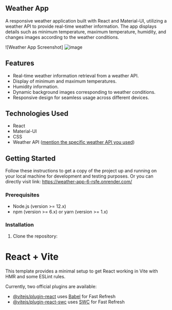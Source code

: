 ## Weather App

A responsive weather application built with React and Material-UI, utilizing a weather API to provide real-time weather information. The app displays details such as minimum temperature, maximum temperature, humidity, and changes images according to the weather conditions.

![Weather App Screenshot]
![image](https://github.com/dhirajdurande13/Weather-App/assets/131881871/9d7ea824-0e08-4560-8273-a4ba0e2a65f3)


## Features

- Real-time weather information retrieval from a weather API.
- Display of minimum and maximum temperatures.
- Humidity information.
- Dynamic background images corresponding to weather conditions.
- Responsive design for seamless usage across different devices.

## Technologies Used

- React 
- Material-UI
- CSS
- Weather API ([mention the specific weather API you used](https://api.openweathermap.org/data/2.5/weather))

## Getting Started

Follow these instructions to get a copy of the project up and running on your local machine for development and testing purposes.
Or you can directly visit link: https://weather-app-6-rsfe.onrender.com/
### Prerequisites

- Node.js (version >= 12.x)
- npm (version >= 6.x) or yarn (version >= 1.x)

### Installation

1. Clone the repository:











# React + Vite

This template provides a minimal setup to get React working in Vite with HMR and some ESLint rules.

Currently, two official plugins are available:

- [@vitejs/plugin-react](https://github.com/vitejs/vite-plugin-react/blob/main/packages/plugin-react/README.md) uses [Babel](https://babeljs.io/) for Fast Refresh
- [@vitejs/plugin-react-swc](https://github.com/vitejs/vite-plugin-react-swc) uses [SWC](https://swc.rs/) for Fast Refresh
